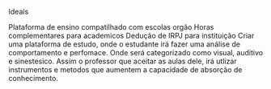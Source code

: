 Ideais

Plataforma de ensino compatilhado com escolas orgão
Horas complementares para academicos
Dedução de IRPJ para instituição
Criar uma plataforma de estudo, onde o estudante irá fazer uma análise de comportamento e perfomace. Onde será categorizado como visual, auditivo e sinestesico. Assim o professor que aceitar as aulas dele, irá utlizar instrumentos e metodos que aumentem a capacidade de absorção de conhecimento.
